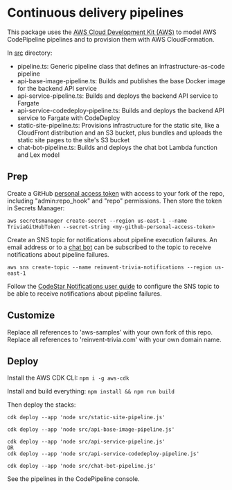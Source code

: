 # Continuous delivery pipelines

This package uses the [AWS Cloud Development Kit (AWS)](https://github.com/awslabs/aws-cdk) to model AWS CodePipeline pipelines and to provision them with AWS CloudFormation.

In [src](src/) directory:
* pipeline.ts: Generic pipeline class that defines an infrastructure-as-code pipeline
* api-base-image-pipeline.ts: Builds and publishes the base Docker image for the backend API service
* api-service-pipeline.ts: Builds and deploys the backend API service to Fargate
* api-service-codedeploy-pipeline.ts: Builds and deploys the backend API service to Fargate with CodeDeploy
* static-site-pipeline.ts: Provisions infrastructure for the static site, like a CloudFront distribution and an S3 bucket, plus bundles and uploads the static site pages to the site's S3 bucket
* chat-bot-pipeline.ts: Builds and deploys the chat bot Lambda function and Lex model

## Prep

Create a GitHub [personal access token](https://github.com/settings/tokens) with access to your fork of the repo, including "admin:repo_hook" and "repo" permissions.  Then store the token in Secrets Manager:

```
aws secretsmanager create-secret --region us-east-1 --name TriviaGitHubToken --secret-string <my-github-personal-access-token>
```

Create an SNS topic for notifications about pipeline execution failures.  An email address or to a [chat bot](https://docs.aws.amazon.com/chatbot/latest/adminguide/setting-up.html) can be subscribed to the topic to receive notifications about pipeline failures.
```
aws sns create-topic --name reinvent-trivia-notifications --region us-east-1
```

Follow the [CodeStar Notifications user guide](https://docs.aws.amazon.com/codestar-notifications/latest/userguide/set-up-sns.html) to configure the SNS topic to be able to receive notifications about pipeline failures.

## Customize

Replace all references to 'aws-samples' with your own fork of this repo.  Replace all references to 'reinvent-trivia.com' with your own domain name.

## Deploy

Install the AWS CDK CLI: `npm i -g aws-cdk`

Install and build everything: `npm install && npm run build`

Then deploy the stacks:

```
cdk deploy --app 'node src/static-site-pipeline.js'

cdk deploy --app 'node src/api-base-image-pipeline.js'

cdk deploy --app 'node src/api-service-pipeline.js'
OR
cdk deploy --app 'node src/api-service-codedeploy-pipeline.js'

cdk deploy --app 'node src/chat-bot-pipeline.js'
```

See the pipelines in the CodePipeline console.

